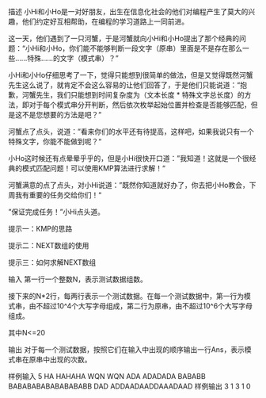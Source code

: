 描述
小Hi和小Ho是一对好朋友，出生在信息化社会的他们对编程产生了莫大的兴趣，他们约定好互相帮助，在编程的学习道路上一同前进。

这一天，他们遇到了一只河蟹，于是河蟹就向小Hi和小Ho提出了那个经典的问题：“小Hi和小Ho，你们能不能够判断一段文字（原串）里面是不是存在那么一些……特殊……的文字（模式串）？”

小Hi和小Ho仔细思考了一下，觉得只能想到很简单的做法，但是又觉得既然河蟹先生这么说了，就肯定不会这么容易的让他们回答了，于是他们只能说道：“抱歉，河蟹先生，我们只能想到时间复杂度为（文本长度 * 特殊文字总长度）的方法，即对于每个模式串分开判断，然后依次枚举起始位置并检查是否能够匹配，但是这不是您想要的方法是吧？”

河蟹点了点头，说道：”看来你们的水平还有待提高，这样吧，如果我说只有一个特殊文字，你能不能做到呢？“

小Ho这时候还有点晕晕乎乎的，但是小Hi很快开口道：”我知道！这就是一个很经典的模式匹配问题！可以使用KMP算法进行求解！“

河蟹满意的点了点头，对小Hi说道：”既然你知道就好办了，你去把小Ho教会，下周我有重要的任务交给你们！“

”保证完成任务！”小Hi点头道。

提示一：KMP的思路

提示二：NEXT数组的使用

提示三：如何求解NEXT数组

输入
第一行一个整数N，表示测试数据组数。

接下来的N*2行，每两行表示一个测试数据。在每一个测试数据中，第一行为模式串，由不超过10^4个大写字母组成，第二行为原串，由不超过10^6个大写字母组成。

其中N<=20

输出
对于每一个测试数据，按照它们在输入中出现的顺序输出一行Ans，表示模式串在原串中出现的次数。

样例输入
5
HA
HAHAHA
WQN
WQN
ADA
ADADADA
BABABB
BABABABABABABABABB
DAD
ADDAADAADDAAADAAD
样例输出
3
1
3
1
0